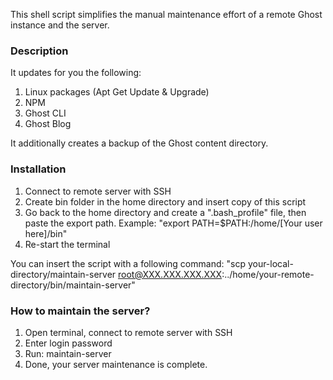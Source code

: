 This shell script simplifies the manual maintenance effort of a remote Ghost instance and the server. 

### Description

It updates for you the following: 

1. Linux packages (Apt Get Update & Upgrade)
2. NPM
3. Ghost CLI
4. Ghost Blog

It additionally creates a backup of the Ghost content directory. 

### Installation

1. Connect to remote server with SSH
2. Create bin folder in the home directory and insert copy of this script 
3. Go back to the home directory and create a ".bash_profile" file, then paste the export path. Example: "export PATH=$PATH:/home/[Your user here]/bin"
4. Re-start the terminal 

You can insert the script with a following command: "scp your-local-directory/maintain-server root@XXX.XXX.XXX.XXX:../home/your-remote-directory/bin/maintain-server"

### How to maintain the server?

1. Open terminal, connect to remote server with SSH
2. Enter login password
3. Run: maintain-server
4. Done, your server maintenance is complete.